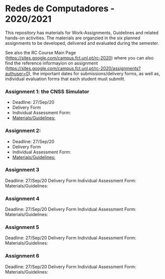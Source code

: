 # Redes de Computadores - 2020/2021

This repository has materials for Work-Assignments, Guidelines and related hands-on activities.
The materials are organzied in the six planned assignments to be developed, delivered and
evaluated during the semester.

See also the RC Course Main Page (https://sites.google.com/campus.fct.unl.pt/rc-2020) where you can
also find the reference informayion on assignment (https://sites.google.com/campus.fct.unl.pt/rc-2020/assignments?authuser=0),
the important dates for submissions/delivery forms, as well as, individual evaluation forms that each student must submitt.

### Assignment 1: the CNSS Simulator
  - Deadline: 27/Sep/20
  - Delivery Form
  - Individual Assessment Form: 
  - [Materials/Guidelines: ](assignment1/readme-md) 
  
### Assignment 2: 
  - Deadline: 27/Sep/20
  - Delivery Form
  - Individual Assessment Form: 
  - [Materials/Guidelines: ](assignment2/readme-md) 
  
### Assignment 3
  Deadline: 27/Sep/20
  Delivery Form
  Individual Assessment Form: 
  Materials/Guidelines: 
  
### Assignment 4
  Deadline: 27/Sep/20
  Delivery Form
  Individual Assessment Form: 
  Materials/Guidelines: 
  
### Assignment 5
  Deadline: 27/Sep/20
  Delivery Form
  Individual Assessment Form: 
  Materials/Guidelines:
  
### Assignment 6
  Deadline: 27/Sep/20
  Delivery Form
  Individual Assessment Form: 
  Materials/Guidelines: 




